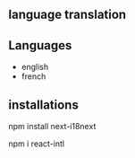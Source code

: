 ## language translation

## Languages
- english
- french

## installations

npm install next-i18next

npm i react-intl